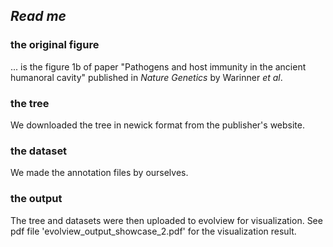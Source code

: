 ## *Read me*

### the original figure

... is the figure 1b of paper "Pathogens and host immunity in the ancient humanoral cavity" published in *Nature Genetics* by Warinner *et al*.

### the tree
We downloaded the tree in newick format from the publisher's website.

### the dataset
We made the annotation files by ourselves.

### the output
The tree and datasets were then uploaded to evolview for visualization. See pdf file 'evolview_output_showcase_2.pdf' for the visualization result.
